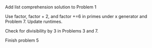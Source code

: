 Add list comprehension solution to Problem 1

Use factor, factor + 2, and factor +=6 in primes under x generator and Problem 7. Update runtimes. 

Check for divisibility by 3 in Problems 3 and 7.

Finish problem 5
